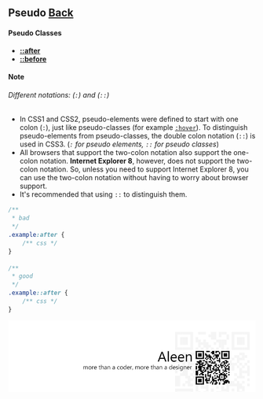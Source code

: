 ## Pseudo [**Back**](./../codrops.md)

#### Pseudo Classes

- [**::after**](./after/after.md)
- [**::before**](./before/before.md)

#### Note

###### Different notations: (`:`) and (`::`)

- In CSS1 and CSS2, pseudo-elements were defined to start with one colon (`:`), just like pseudo-classes (for example [`:hover`]()). To distinguish pseudo-elements from pseudo-classes, the double colon notation (`::`) is used in CSS3. (*`:` for pseudo elements, `::` for pseudo classes*)
- All browsers that support the two-colon notation also support the one-colon notation. **Internet Explorer 8**, however, does not support the two-colon notation. So, unless you need to support Internet Explorer 8, you can use the two-colon notation without having to worry about browser support.
- It's recommended that using `::` to distinguish them.

```css
/**
 * bad
 */
.example:after {
    /** css */
}

/**
 * good
 */
.example::after {
    /** css */
}
```

<a href="http://aleen42.github.io/" target="_blank" ><img src="./../../pic/tail.gif"></a>